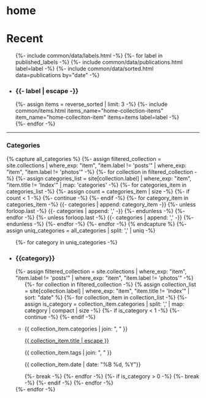 ---
---

# home

<div class="home-area">
    <h1>Recent</h1>
    <ul class="home-list">
    {%- include common/data/labels.html -%}
    {%- for label in published_labels -%}
        {%- include common/data/publications.html label=label -%}
        {%- include common/data/sorted.html data=publications by="date" -%}
        <li class="home-item">
            <h3 class="home-collection-label">{{- label | escape -}}</h3>
            {%- assign items = reverse_sorted | limit: 3 -%}
            {%- include common/items.html items_name="home-collection-items" item_name="home-colleciton-item" items=items label=label -%}
        </li>
        {%- endfor -%}
    </ul>
    <hr>
    <!-- 최근 인기 있었던( 이걸 어떻게 찾아내지..? google analytics 면 가능할까? ) 3개의 category마다 각각 글 1개씩 추천 -->
    <h3>Categories</h3>
    {% capture all_categories %}
    {%- assign filtered_collection = site.collections | where_exp: "item", "item.label != 'posts'" | where_exp: "item", "item.label != 'photos'" -%}
    {%- for collection in filtered_collection -%}
        {%- assign categories_list = site[collection.label] | where_exp: "item", "item.title != 'Index'" | map: 'categories' -%}
        {%- for categories_item in categories_list -%}
            {%- assign count = categories_item | size -%}
            {%- if count < 1 -%}
                {%- continue -%}
            {%- endif -%}
            {%- for category_item in categories_item -%}
                {{- categories | append: category_item -}}
                {%- unless forloop.last -%}
                    {{- categories | append: ',' -}}
                {%- endunless -%}
            {%- endfor -%}
            {%- unless forloop.last -%}
                {{- categories | append: ',' -}}
            {%- endunless -%}
        {%- endfor -%}
    {%- endfor -%}
    {% endcapture %}
    {%- assign uniq_categories = all_categories | split: ',' | uniq -%}
    <ul class="home-list">
    {%- for category in uniq_categories -%}
        <li class="home-item">
            <h3 class="home-categories-title">{{category}}</h3>
            {%- assign filtered_collection = site.collections | where_exp: "item", "item.label != 'posts'" | where_exp: "item", "item.label != 'photos'" -%}
            <ul class="home-categories-list">
            {%- for collection in filtered_collection -%}
                {% assign collection_list = site[collection.label] | where_exp: "item", "item.title != 'Index'" | sort: "date" %}
                {%- for collection_item in collection_list -%}
                    {%- assign is_category = collection_item.categories | split: ',' | map: category | compact | size -%}
                    {%- if is_category < 1 -%}
                        {%- continue -%}
                    {%- endif -%}
                    <li class="home-categories-item">
                        <p>{{ collection_item.categories | join: ", " }}</p>
                        <a href="{{ collection_item.url }}">
                            <p>{{ collection_item.title | escape }}</p>
                        </a>
                        <p>{{ collection_item.tags | join: ", " }}</p>
                        <p>{{ collection_item.date | date: "%B %d, %Y"}}</p>
                    </li>
                    {%- break -%}
                {%- endfor -%}
                {%- if is_category > 0 -%}
                    {%- break -%}
                {%- endif -%}
            {%- endfor -%}
            </ul>
        </li>
    {%- endfor -%}
    </ul>
</div>